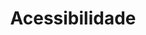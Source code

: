 ---
order: 2
view: Category
lang: pt-br
active: true

title: Acessibilidade
description: Acessibilidade web é democratizar a informação para o maior número de pessoas, aqui você fica por dentro das melhores práticas sobre acessibilidade web
slug: acessibilidade
tags_by_cat: [a11y]

meta:
  - property: og:image
    content: https://htmlmoderno.com.br/html-moderno-image-share.png
  - name: twitter:image
    content: https://htmlmoderno.com.br/html-moderno-image-share.png
---